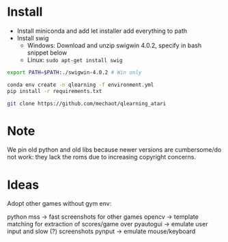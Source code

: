 # Install


* Install miniconda and add let installer add everything to path
* Install swig
  * Windows: Download and unzip swigwin 4.0.2, specify in bash snippet below
  * Linux: `sudo apt-get install swig`

```bash
export PATH=$PATH:./swigwin-4.0.2 # Win only

conda env create -n qlearning -f environment.yml
pip install -r requirements.txt

git clone https://github.com/mechaot/qlearning_atari
```

# Note

We pin old python and old libs because newer versions are cumbersome/do not work: they lack the roms due to increasing copyright concerns.


# Ideas

Adopt other games without gym env:

python mss -> fast screenshots for other games
opencv -> template matching for extraction of scores/game over
pyautogui -> emulate user input and slow (?) screenshots
pynput -> emulate mouse/keyboard